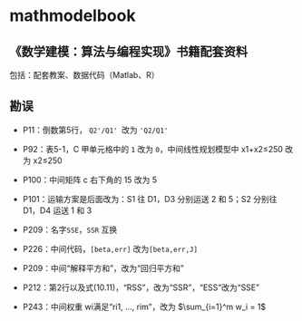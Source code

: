 # mathmodelbook

## 《数学建模：算法与编程实现》书籍配套资料

包括：配套教案、数据代码（Matlab、R）

## 勘误

- P11：倒数第5行， `Q2'/Q1' `改为 ``'Q2/Q1' ``

- P92：表5-1，C 甲单元格中的 `1` 改为 `0`，中间线性规划模型中 x1+x2≤250 改为 x2≤250

- P100：中间矩阵 c 右下角的 15 改为 5

- P101：运输方案是后面改为：S1 往 D1，D3 分别运送 2 和 5；S2 分别往 D1，D4 运送 1 和 3

- P209：名字`SSE`，`SSR` 互换

- P226：中间代码，`[beta,err]` 改为`[beta,err,J]`

- P209：中间“解释平方和”，改为“回归平方和”

- P212：第2行以及式(10.11)，“RSS”，改为“SSR”，“ESS”改为“SSE”

- P243：中间权重 wi满足“ri1, …, rim”，改为 $\sum_{i=1}^m w_i = 1$

